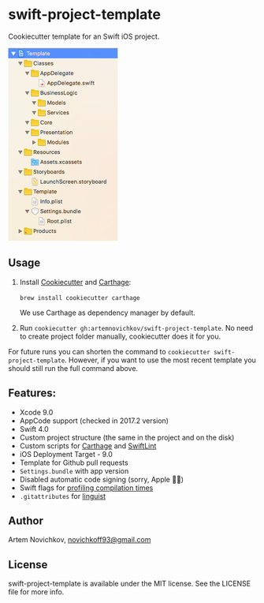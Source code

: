 # swift-project-template
Cookiecutter template for an Swift iOS project.

![swift-project-template](.github/example.png)

## Usage
1. Install [Cookiecutter](https://github.com/audreyr/cookiecutter) and [Carthage](https://github.com/Carthage/Carthage):
   
   `brew install cookiecutter carthage`
   
   We use Carthage as dependency manager by default.
    
2. Run `cookiecutter gh:artemnovichkov/swift-project-template`. No need to create project folder manually, cookiecutter does it for you.

For future runs you can shorten the command to `cookiecutter swift-project-template`. However, if you want to use the most recent template you should still run the full command above.

## Features:
* Xcode 9.0
* AppCode support (checked in 2017.2 version)
* Swift 4.0
* Custom project structure (the same in the project and on the disk)
* Custom scripts for [Carthage](https://github.com/Carthage/Carthage) and [SwiftLint](https://github.com/realm/SwiftLint)
* iOS Deployment Target - 9.0
* Template for Github pull requests
* `Settings.bundle` with app version
* Disabled automatic code signing (sorry, Apple 🤷‍♂️)
* Swift flags for [profiling compilation times](https://github.com/RobertGummesson/BuildTimeAnalyzer-for-Xcode)
* `.gitattributes` for [linguist](https://github.com/github/linguist)

## Author

Artem Novichkov, novichkoff93@gmail.com

## License

swift-project-template is available under the MIT license. See the LICENSE file for more info.
